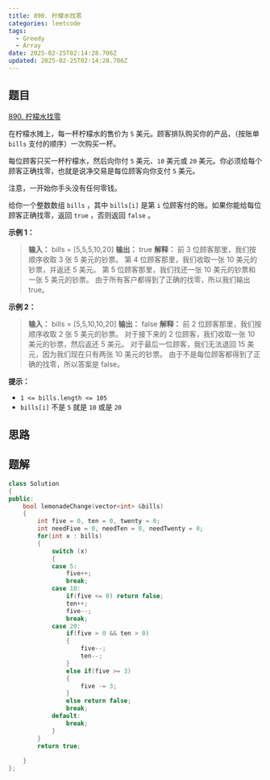 ```yaml
---
title: 890. 柠檬水找零
categories: leetcode
tags: 
  - Greedy
  - Array
date: 2025-02-25T02:14:28.706Z
updated: 2025-02-25T02:14:28.706Z
---
```


<!--more-->

## 题目

[890. 柠檬水找零](https://leetcode.cn/problems/lemonade-change)

在柠檬水摊上，每一杯柠檬水的售价为 `5` 美元。顾客排队购买你的产品，（按账单 `bills` 支付的顺序）一次购买一杯。

每位顾客只买一杯柠檬水，然后向你付 `5` 美元、`10` 美元或 `20` 美元。你必须给每个顾客正确找零，也就是说净交易是每位顾客向你支付 `5`
美元。

注意，一开始你手头没有任何零钱。

给你一个整数数组 `bills` ，其中 `bills[i]` 是第 `i` 位顾客付的账。如果你能给每位顾客正确找零，返回 `true` ，否则返回
`false` 。



**示例 1：**

> 
> 
> **输入：** bills = [5,5,5,10,20]
> **输出：** true
> **解释：** 前 3 位顾客那里，我们按顺序收取 3 张 5 美元的钞票。
> 第 4 位顾客那里，我们收取一张 10 美元的钞票，并返还 5 美元。
> 第 5 位顾客那里，我们找还一张 10 美元的钞票和一张 5 美元的钞票。
> 由于所有客户都得到了正确的找零，所以我们输出 true。
> 

**示例 2：**

> 
> 
> **输入：** bills = [5,5,10,10,20]
> **输出：** false
> **解释：**
> 前 2 位顾客那里，我们按顺序收取 2 张 5 美元的钞票。
> 对于接下来的 2 位顾客，我们收取一张 10 美元的钞票，然后返还 5 美元。
> 对于最后一位顾客，我们无法退回 15 美元，因为我们现在只有两张 10 美元的钞票。
> 由于不是每位顾客都得到了正确的找零，所以答案是 false。
> 



**提示：**

  * `1 <= bills.length <= 105`
  * `bills[i]` 不是 `5` 就是 `10` 或是 `20` 



## 思路


## 题解

```cpp
class Solution
{
public:
    bool lemonadeChange(vector<int> &bills)
    {
        int five = 0, ten = 0, twenty = 0;
        int needFive = 0, needTen = 0, needTwenty = 0;
        for(int x : bills)
        {
            switch (x)
            {
            case 5:
                five++;
                break;
            case 10:
                if(five <= 0) return false;
                ten++;
                five--;
                break;
            case 20:
                if(five > 0 && ten > 0)
                {
                    five--;
                    ten--;
                }
                else if(five >= 3)
                {
                    five -= 3;
                }
                else return false;
                break;
            default:
                break;
            }
        }
        return true;
        
    }
};
```
